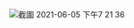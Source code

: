 ![截圖 2021-06-05 下午7 21 36](https://user-images.githubusercontent.com/60594037/120890764-5ebede00-c637-11eb-9639-28fed714f590.png)
